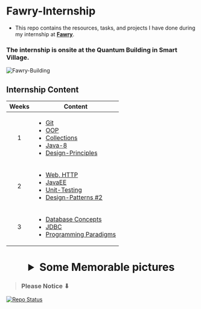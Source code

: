 # Fawry-Internship
- This repo contains the resources, tasks, and projects I have done during my internship at [**Fawry**](https://www.fawry.com/).

### The internship is onsite at the Quantum Building in Smart Village.

![Fawry-Building](https://github.com/user-attachments/assets/c62ef668-2bab-4755-afbd-ea8300e3e5a9)

## Internship Content

<table>
  <thead>
    <tr>
      <th>Weeks</th>
      <th>Content</th>
    </tr>
  </thead>
  <tbody>
    <tr>
      <td align="center">1</td>
      <td>
        <ul>
          <li><a href="./Week-01/Git">Git</a></li>
          <li><a href="./Week-01/OOP">OOP</a></li>
          <li><a href="./Week-01/Collections">Collections</a></li>
          <li><a href="./Week-01/Java-8">Java-8</a></li>
          <li><a href="./Week-01/Design-Principles">Design-Principles</a></li>
        </ul>
      </td>
    </tr>
    <tr>
      <td align="center">2</td>
      <td>
        <ul>
          <li><a href="./Week-02/REST-API-Design">Web, HTTP</a></li>
          <li><a href="./Week-02/JakartaEE">JavaEE</a></li>
          <li><a href="./Week-02/Unit-Testing">Unit-Testing</a></li>
          <li><a href="./Week-02/Design-Patterns-2">Design-Patterns #2</a></li>
        </ul>
      </td>
    </tr>
    <tr>
      <td align="center">3</td>
      <td>
        <ul>
          <li><a href="./Week-03/Database-Concepts">Database Concepts</a></li>
          <li><a href="./Week-03/JDBC">JDBC</a></li>
          <li><a href="./Week-03/Programming-Paradigm">Programming Paradigms</a></li>
        </ul>
      </td>
    </tr>
  </tbody>
</table>

# <details align="center"><summary>Some Memorable pictures</summary>![fawry4-crop](https://github.com/user-attachments/assets/607c68ae-f48f-440c-b2a1-f0befdce9862)</details>

> ### Please Notice ⬇
<a href="https://github.com/yousofkortam/Fawry-Internship">
    <img src="https://img.shields.io/badge/Repo%20Status-Under%20Development%20%E2%80%93%20Work%20in%20Progress-Dark%20Gray?labelColor=White&style=social&logo=github&link=https://github.com/yousofkortam/Fawry-Internship" alt="Repo Status" />
</a>
